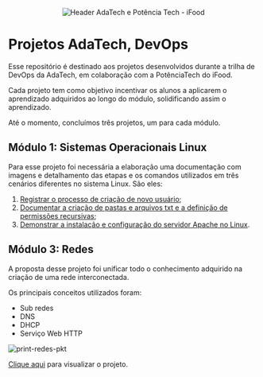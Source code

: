 <p align="center">
    <img src="https://i.imgur.com/LTnwRR7.jpg" alt="Header AdaTech e Potência Tech - iFood">
</p>

# Projetos AdaTech, DevOps

Esse repositório é destinado aos projetos desenvolvidos durante a trilha de DevOps da AdaTech, em colaboração com a PotênciaTech do iFood.

Cada projeto tem como objetivo incentivar os alunos a aplicarem o aprendizado adquiridos ao longo do módulo, solidificando assim o aprendizado. 

Até o momento, concluímos três projetos, um para cada módulo.

## Módulo 1: Sistemas Operacionais Linux 
Para esse projeto foi necessária a elaboração uma documentação com imagens e detalhamento das etapas e os comandos utilizados em três cenários diferentes no sistema Linux. São eles:

1. [Registrar o processo de criação de novo usuário](https://github.com/amandioca/adatech-projetos/blob/main/projeto-modulo1-linux.md#problema--1);
2. [Documentar a criação de pastas e arquivos txt e a definição de permissões recursivas](https://github.com/amandioca/adatech-projetos/blob/main/projeto-modulo1-linux.md#problema--2);
3. [Demonstrar a instalação e configuração do servidor Apache no Linux](https://github.com/amandioca/adatech-projetos/blob/main/projeto-modulo1-linux.md#problema--3).

## Módulo 3: Redes
A proposta desse projeto foi unificar todo o conhecimento adquirido na criação de uma rede interconectada. 

Os principais conceitos utilizados foram:

* Sub redes
* DNS
* DHCP
* Serviço Web HTTP

![print-redes-pkt](https://imgur.com/gTUfon7.jpg)

[Clique aqui](https://) para visualizar o projeto.
